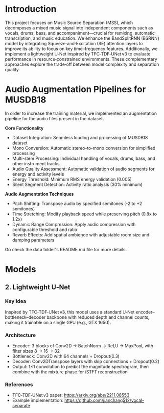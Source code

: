 # Introduction

This project focuses on Music Source Separation (MSS), which decomposes a mixed music signal into independent components such as vocals, drums, bass, and accompaniment—crucial for remixing, automatic transcription, and music education. We enhance the BandSplitRNN (BSRNN) model by integrating Squeeze‑and‑Excitation (SE) attention layers to improve its ability to focus on key time–frequency features. Additionally, we implement a lightweight U‑Net inspired by TFC‑TDF‑UNet v3 to evaluate performance in resource‑constrained environments. These complementary approaches explore the trade‑off between model complexity and separation quality.



# Audio Augmentation Pipelines for MUSDB18

In order to increase the training material, we implemented an augmentation pipeline for the audio files present in the dataset.

<b>Core Functionality</b>

- Dataset Integration: Seamless loading and processing of MUSDB18 dataset
- Mono Conversion: Automatic stereo-to-mono conversion for simplified processing
- Multi-stem Processing: Individual handling of vocals, drums, bass, and other instrument tracks
- Audio Quality Assessment: Automatic validation of audio segments for energy and activity levels
- Energy Threshold: Minimum RMS energy validation (0.005)
- Silent Segment Detection: Activity ratio analysis (30% minimum)

<b>Audio Augmentation Techniques</b>
- Pitch Shifting: Transpose audio by specified semitones (-2 to +2 semitones)
- Time Stretching: Modify playback speed while preserving pitch (0.8x to 1.2x)
- Dynamic Range Compression: Apply audio compression with configurable threshold and ratio
- Reverb Effects: Add spatial ambience with adjustable room size and damping parameters

Go check the data folder's README.md file for more details.

# Models


## 2. Lightweight U‑Net
### Key Idea
Inspired by TFC‑TDF‑UNet v3, this model uses a standard U‑Net encoder–bottleneck–decoder backbone with reduced depth and channel counts, making it trainable on a single GPU (e.g., GTX 1650).

### Architecture
- Encoder: 3 blocks of Conv2D → BatchNorm → ReLU → MaxPool, with filter sizes 8 → 16 → 32
- Bottleneck: Conv2D with 64 channels + Dropout(0.3)
- Decoder: Conv2DTranspose layers with skip connections + Dropout(0.2)
- Output: 1×1 convolution to predict the magnitude spectrogram, then combine with the mixture phase for iSTFT reconstruction

### References
- TFC‑TDF‑UNet v3 paper: https://arxiv.org/abs/2211.08553
- Example implementation: https://github.com/jianchang512/vocal-separate







